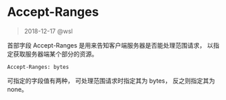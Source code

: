 # Accept-Ranges

> 2018-12-17 @wsl

首部字段 Accept-Ranges 是用来告知客户端服务器是否能处理范围请求， 以指定获取服务器端某个部分的资源。

```
Accept-Ranges: bytes
```

可指定的字段值有两种， 可处理范围请求时指定其为 bytes， 反之则指定其为 none。

